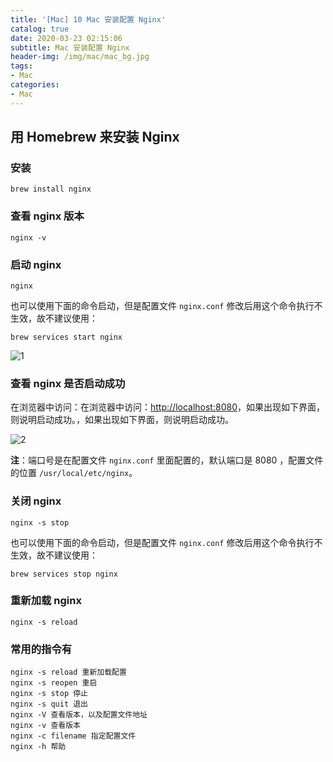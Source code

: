 ```yaml
---
title: '[Mac] 10 Mac 安装配置 Nginx'
catalog: true
date: 2020-03-23 02:15:06
subtitle: Mac 安装配置 Nginx
header-img: /img/mac/mac_bg.jpg
tags:
- Mac
categories:
- Mac
---
```


## 用 Homebrew 来安装 Nginx

### 安装
```shell
brew install nginx
```

### 查看 nginx 版本
```shell
nginx -v
```

### 启动 nginx
```shell
nginx
```
也可以使用下面的命令启动，但是配置文件 `nginx.conf` 修改后用这个命令执行不生效，故不建议使用：
```shell
brew services start nginx
```
![1](1.png)

### 查看 nginx 是否启动成功
在浏览器中访问：在浏览器中访问：[http://localhost:8080](https://v_vincen.gitee.io/404.html)，如果出现如下界面，则说明启动成功。，如果出现如下界面，则说明启动成功。

![2](2.png)

**注**：端口号是在配置文件 `nginx.conf` 里面配置的，默认端口是 8080 ，配置文件的位置 `/usr/local/etc/nginx`。


### 关闭 nginx
```shell
nginx -s stop
```
也可以使用下面的命令启动，但是配置文件 `nginx.conf` 修改后用这个命令执行不生效，故不建议使用：
```shell
brew services stop nginx
```

### 重新加载 nginx
```shell
nginx -s reload
```

### 常用的指令有
```shell
nginx -s reload 重新加载配置
nginx -s reopen 重启
nginx -s stop 停止
nginx -s quit 退出
nginx -V 查看版本，以及配置文件地址
nginx -v 查看版本
nginx -c filename 指定配置文件
nginx -h 帮助
```

